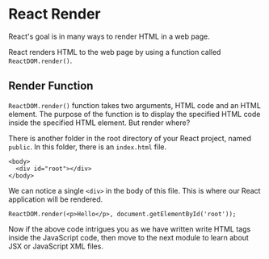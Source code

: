 # React Render

React's goal is in many ways to render HTML in a web page.

React renders HTML to the web page by using a function called `ReactDOM.render()`.

## Render Function

`ReactDOM.render()` function takes two arguments, HTML code and an HTML element.
The purpose of the function is to display the specified HTML code inside the specified HTML element.
But render where?

There is another folder in the root directory of your React project, named `public`. In this folder, there is an `index.html` file.
```
<body>
  <div id="root"></div>
</body>
```
We can notice a single `<div>` in the body of this file. This is where our React application will be rendered.
```
ReactDOM.render(<p>Hello</p>, document.getElementById('root'));
```

Now if the above code intrigues you as we have written write HTML tags inside the JavaScript code, then move to the next module to learn about JSX or JavaScript XML files.
